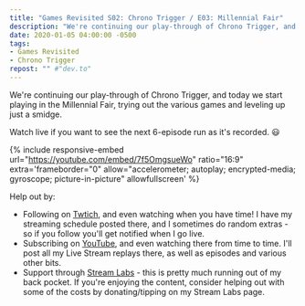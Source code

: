 ```yaml
---
title: "Games Revisited S02: Chrono Trigger / E03: Millennial Fair"
description: "We're continuing our play-through of Chrono Trigger, and today we start playing in the Millennial Fair, trying out the various games and leveling up just a smidge."
date: 2020-01-05 04:00:00 -0500
tags:
- Games Revisited
- Chrono Trigger
repost: "" #"dev.to"
---
```


We're continuing our play-through of Chrono Trigger, and today we start playing in the Millennial Fair, trying out the various games and leveling up just a smidge.

Watch live if you want to see the next 6-episode run as it's recorded. :smiley:
<!--more-->

{% include responsive-embed url="https://youtube.com/embed/7f5OmgsueWo" ratio="16:9" extra='frameborder="0" allow="accelerometer; autoplay; encrypted-media; gyroscope; picture-in-picture" allowfullscreen' %}

Help out by:
 * Following on [Twtich](https://twitch.tv/AnonJr_Live), and even watching when you have time! I have my streaming schedule posted there, and I sometimes do random extras - so if you follow you'll get notified when I go live.
 * Subscribing on [YouTube](http://www.youtube.com/channel/UCXafqhKHbkSUIrq0LAuu0tw), and even watching there from time to time. I'll post all my Live Stream replays there, as well as episodes and various other bits.
 * Support through [Stream Labs](https://streamlabs.com/anonjr_live) - this is pretty much running out of my back pocket. If you're enjoying the content, consider helping out with some of the costs by donating/tipping on my Stream Labs page.